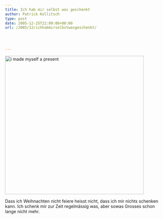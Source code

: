 ```yaml
---
title: Ich hab mir selbst was geschenkt
author: Patrick Kollitsch
type: post
date: 2005-12-25T22:09:00+00:00
url: /2005/12/ichhabmirselbstwasgeschenkt/




---
```

[<img width="455" src="//static.flickr.com/41/77420342_b5d45a6c32.jpg" alt="i made myself a present" />][1]

Dass ich Weihnachten nicht feiere heisst nicht, dass ich mir nichts schenken kann. Ich schenk mir zur Zeit regelmässig was, aber sowas Grosses schon lange nicht mehr.

 [1]: http://www.flickr.com/photos/schreibblogade/77420342/ "i made myself a present"
